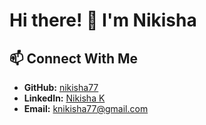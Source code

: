 # Hi there! 👋 I'm Nikisha 


## 📫 Connect With Me
- **GitHub:** [nikisha77](https://github.com/nikisha77)
- **LinkedIn:** [Nikisha K](https://www.linkedin.com/in/nikisha-k-b67a7b262/)
- **Email:** [knikisha77@gmail.com](mailto:knikisha77@gmail.com)
